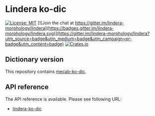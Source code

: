 # Lindera ko-dic

[![License: MIT](https://img.shields.io/badge/License-MIT-yellow.svg)](https://opensource.org/licenses/MIT) [![Join the chat at https://gitter.im/lindera-morphology/lindera](https://badges.gitter.im/lindera-morphology/lindera.svg)](https://gitter.im/lindera-morphology/lindera?utm_source=badge&utm_medium=badge&utm_campaign=pr-badge&utm_content=badge) [![Crates.io](https://img.shields.io/crates/v/lindera-ko-dic.svg)](https://crates.io/crates/lindera-ko-dic)

## Dictionary version

This repository contains [mecab-ko-dic](https://github.com/lindera-morphology/mecab-ko-dic).

## API reference

The API reference is available. Please see following URL:

- [lindera-ko-dic](https://docs.rs/lindera-ko-dic)
